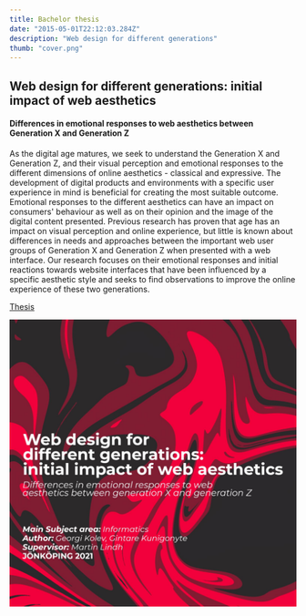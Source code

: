 ```yaml
---
title: Bachelor thesis
date: "2015-05-01T22:12:03.284Z"
description: "Web design for different generations"
thumb: "cover.png"
---
```

## Web design for different generations: initial impact of web aesthetics

#### Differences in emotional responses to web aesthetics between Generation X and Generation Z

As the digital age matures, we seek to understand the Generation X and Generation Z, and their visual perception and emotional responses to the different dimensions of online aesthetics - classical and expressive. The development of digital products and environments with a specific user experience in mind is beneficial for creating the most suitable outcome. Emotional responses to the different aesthetics can have an impact on consumers' behaviour as well as on their opinion and the image of the digital content presented. Previous research has proven that age has an impact on visual perception and online experience, but little is known about differences in needs and approaches between the important web user groups of Generation X and Generation Z when presented with a web interface. Our research focuses on their emotional responses and initial reactions towards website interfaces that have been influenced by a specific aesthetic style and seeks to find observations to improve the online experience of these two generations.

[Thesis](https://drive.google.com/file/d/1LgFRte0RF_IqsgYnoEPG0JhhDaYKyMSm/view)

![](./cover.png)